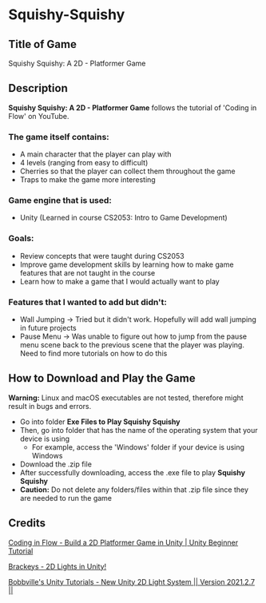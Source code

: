 # Squishy-Squishy
## Title of Game
Squishy Squishy: A 2D - Platformer Game

## Description
**Squishy Squishy: A 2D - Platformer Game** follows the tutorial of 'Coding in Flow' on YouTube.

### The game itself contains:
- A main character that the player can play with
- 4 levels (ranging from easy to difficult)
- Cherries so that the player can collect them throughout the game
- Traps to make the game more interesting

### Game engine that is used:
- Unity (Learned in course CS2053: Intro to Game Development)


### Goals:
- Review concepts that were taught during CS2053
- Improve game development skills by learning how to make game features that are not taught in the course
- Learn how to make a game that I would actually want to play

### Features that I wanted to add but didn't:
- Wall Jumping -> Tried but it didn't work. Hopefully will add wall jumping in future projects
- Pause Menu -> Was unable to figure out how to jump from the pause menu scene back to the previous scene that the player was playing. Need to find more tutorials on how to do this

## How to Download and Play the Game
**Warning:** Linux and macOS executables are not tested, therefore might result in bugs and errors.

- Go into folder **Exe Files to Play Squishy Squishy**
- Then, go into folder that has the name of the operating system that your device is using
    - For example, access the 'Windows' folder if your device is using Windows
- Download the .zip file
- After successfully downloading, access the .exe file to play **Squishy Squishy**
- **Caution:** Do not delete any folders/files within that .zip file since they are needed to run the game

## Credits
[Coding in Flow - Build a 2D Platformer Game in Unity | Unity Beginner Tutorial](https://youtube.com/playlist?list=PLrnPJCHvNZuCVTz6lvhR81nnaf1a-b67U "Build a 2D Platformer Game in Unity | Unity Beginner Tutorial")

[Brackeys - 2D Lights in Unity!](https://youtu.be/nkgGyO9VG54 "2D Lights in Unity!")

[Bobbville's Unity Tutorials - New Unity 2D Light System || Version 2021.2.7 ||](https://youtu.be/tFidUlfEdWs "New Unity 2D Light System || Version 2021.2.7 ||")







